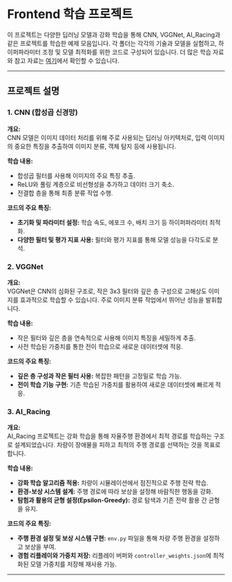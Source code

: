 # Frontend 학습 프로젝트

이 프로젝트는 다양한 딥러닝 모델과 강화 학습을 통해 CNN, VGGNet, AI_Racing과 같은 프로젝트를 학습한 예제 모음입니다. 각 폴더는 각각의 기술과 모델을 실험하고, 하이퍼파라미터 조정 및 모델 최적화를 위한 코드로 구성되어 있습니다. 더 많은 학습 자료와 참고 자료는 [여기](https://secret-pyrite-78d.notion.site/418aba1de86e42a8b6200173d6018e6f?v=1d33ca0cdb5a4dc5bdc6ee61a3731d25)에서 확인할 수 있습니다.


---

## 프로젝트 설명

### 1. CNN (합성곱 신경망)

**개요:**  
CNN 모델은 이미지 데이터 처리를 위해 주로 사용되는 딥러닝 아키텍처로, 입력 이미지의 중요한 특징을 추출하여 이미지 분류, 객체 탐지 등에 사용됩니다.

**학습 내용:**
- 합성곱 필터를 사용해 이미지의 주요 특징 추출.
- ReLU와 풀링 계층으로 비선형성을 추가하고 데이터 크기 축소.
- 전결합 층을 통해 최종 분류 작업 수행.

**코드의 주요 특징:**
- **초기화 및 파라미터 설정:** 학습 속도, 에포크 수, 배치 크기 등 하이퍼파라미터 최적화.
- **다양한 필터 및 평가 지표 사용:** 필터와 평가 지표를 통해 모델 성능을 다각도로 분석.
  
### 2. VGGNet

**개요:**  
VGGNet은 CNN의 심화된 구조로, 작은 3x3 필터와 깊은 층 구성으로 고해상도 이미지를 효과적으로 학습할 수 있습니다. 주로 이미지 분류 작업에서 뛰어난 성능을 발휘합니다.

**학습 내용:**
- 작은 필터와 깊은 층을 연속적으로 사용해 이미지 특징을 세밀하게 추출.
- 사전 학습된 가중치를 통한 전이 학습으로 새로운 데이터셋에 적응.

**코드의 주요 특징:**
- **깊은 층 구성과 작은 필터 사용:** 복잡한 패턴을 고정밀로 학습 가능.
- **전이 학습 기능 구현:** 기존 학습된 가중치를 활용하여 새로운 데이터셋에 빠르게 적응.
  
### 3. AI_Racing

**개요:**  
AI_Racing 프로젝트는 강화 학습을 통해 자율주행 환경에서 최적 경로를 학습하는 구조로 설계되었습니다. 차량이 장애물을 피하고 최적의 주행 경로를 선택하는 것을 목표로 합니다.

**학습 내용:**
- **강화 학습 알고리즘 적용:** 차량이 시뮬레이션에서 점진적으로 주행 전략 학습.
- **환경-보상 시스템 설계:** 주행 경로에 따라 보상을 설정해 바람직한 행동을 강화.
- **탐험과 활용의 균형 설정(Epsilon-Greedy):** 경로 탐색과 기존 전략 활용 간 균형을 유지.

**코드의 주요 특징:**
- **주행 환경 설정 및 보상 시스템 구현:** `env.py` 파일을 통해 차량 주행 환경을 설정하고 보상을 부여.
- **경험 리플레이와 가중치 저장:** 리플레이 버퍼와 `controller_weights.json`에 최적화된 모델 가중치를 저장해 재사용 가능.

---

